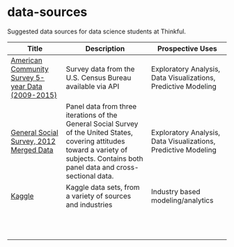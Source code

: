 # data-sources
Suggested data sources for data science students at Thinkful.

| Title | Description | Prospective Uses |
|---|---|---|
| [American Community Survey 5-year Data (2009-2015)](http://www.census.gov/data/developers/data-sets/acs-5year.html) | Survey data from the U.S. Census Bureau available via API | Exploratory Analysis, Data Visualizations, Predictive Modeling |
| [General Social Survey, 2012 Merged Data ](http://www.icpsr.umich.edu/icpsrweb/ICPSR/studies/35478?sortBy=&searchSource=revise&q=general+social+survey) | Panel data from three iterations of the General Social Survey of the United States, covering attitudes toward a variety of subjects.  Contains both panel data and cross-sectional data. | Exploratory Analysis, Data Visualizations, Predictive Modeling |
| [Kaggle](https://www.kaggle.com/datasets) | Kaggle data sets, from a variety of sources and industries | Industry based modeling/analytics |
|   |   |   |
|   |   |   |
|   |   |   |
|   |   |   |
|   |   |   |
|   |   |   |
|   |   |   |
|   |   |   |
|   |   |   |
|   |   |   |
|   |   |   |
